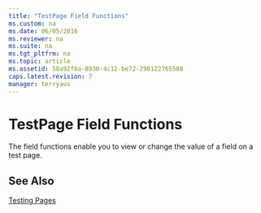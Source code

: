 ```yaml
---
title: "TestPage Field Functions"
ms.custom: na
ms.date: 06/05/2016
ms.reviewer: na
ms.suite: na
ms.tgt_pltfrm: na
ms.topic: article
ms.assetid: 58a92f6a-8930-4c12-be72-290122765508
caps.latest.revision: 7
manager: terryaus
---
```

# TestPage Field Functions
The field functions enable you to view or change the value of a field on a test page.  
  
## See Also  
 [Testing Pages](Testing-Pages.md)